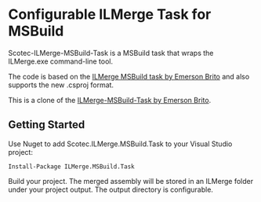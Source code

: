 Configurable ILMerge Task for MSBuild
=====================================


Scotec-ILMerge-MSBuild-Task is a MSBuild task that wraps the ILMerge.exe command-line tool. 

The code is based on the [ILMerge MSBuild task by Emerson Brito](https://github.com/emerbrito/ILMerge-MSBuild-Task) and also supports the new .csproj format.


This is a clone of the [ILMerge-MSBuild-Task by Emerson Brito](https://github.com/emerbrito/ILMerge-MSBuild-Task).

Getting Started
---------------

Use Nuget to add Scotec.ILMerge.MSBuild.Task to your Visual Studio project:

```
Install-Package ILMerge.MSBuild.Task
```

Build your project. The merged assembly will be stored in an ILMerge folder under your project output.
The output directory is configurable.
